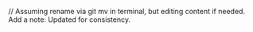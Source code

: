 // Assuming rename via git mv in terminal, but editing content if needed. Add a note: Updated for consistency. 